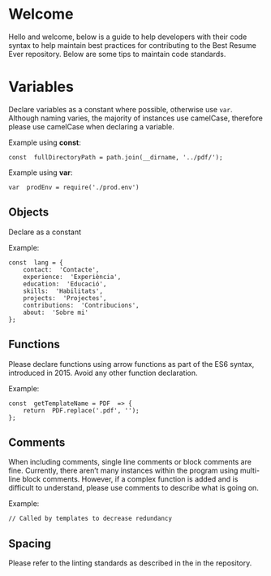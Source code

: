 # Welcome

Hello and welcome, below is a guide to help developers with their code syntax to help maintain best practices for contributing to the Best Resume Ever repository. Below are some tips to maintain code standards.


# Variables

Declare variables as a constant where possible, otherwise use ```var```. Although naming varies, the majority of instances use camelCase, therefore please use camelCase when declaring a variable.

Example using **const**:
```
const  fullDirectoryPath = path.join(__dirname, '../pdf/');
```

Example using **var**:
```
var  prodEnv = require('./prod.env')
```

## Objects

Declare as a constant

Example:

```
const  lang = {
	contact:  'Contacte',
	experience:  'Experiència',
	education:  'Educació',
	skills:  'Habilitats',
	projects:  'Projectes',
	contributions:  'Contribucions',
	about:  'Sobre mi'
};
```

## Functions

Please declare functions using arrow functions as part of the ES6 syntax, introduced in 2015. Avoid any other function declaration.

Example:
```
const  getTemplateName = PDF  => {
	return  PDF.replace('.pdf', '');
};
```

## Comments

When including comments, single line comments or block comments are fine. Currently, there aren’t many instances within the program using multi-line block comments. However, if a complex function is added and is difficult to understand, please use comments to describe what is going on.

Example:
```
// Called by templates to decrease redundancy
```

## Spacing

Please refer to the linting standards as described in the in the repository.
